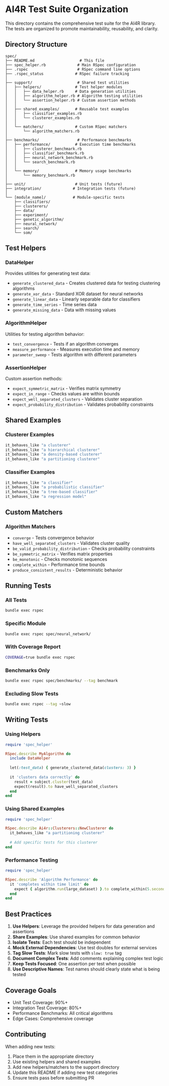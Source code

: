 # AI4R Test Suite Organization

This directory contains the comprehensive test suite for the AI4R library. The tests are organized to promote maintainability, reusability, and clarity.

## Directory Structure

```
spec/
├── README.md                    # This file
├── spec_helper.rb              # Main RSpec configuration
├── .rspec                      # RSpec command line options
├── .rspec_status              # RSpec failure tracking
│
├── support/                    # Shared test utilities
│   ├── helpers/               # Test helper modules
│   │   ├── data_helper.rb     # Data generation utilities
│   │   ├── algorithm_helper.rb # Algorithm testing utilities
│   │   └── assertion_helper.rb # Custom assertion methods
│   │
│   ├── shared_examples/       # Reusable test examples
│   │   ├── classifier_examples.rb
│   │   └── clusterer_examples.rb
│   │
│   └── matchers/              # Custom RSpec matchers
│       └── algorithm_matchers.rb
│
├── benchmarks/                 # Performance benchmarks
│   ├── performance/           # Execution time benchmarks
│   │   ├── clusterer_benchmark.rb
│   │   ├── classifier_benchmark.rb
│   │   ├── neural_network_benchmark.rb
│   │   └── search_benchmark.rb
│   │
│   └── memory/                # Memory usage benchmarks
│       └── memory_benchmark.rb
│
├── unit/                      # Unit tests (future)
├── integration/              # Integration tests (future)
│
└── [module_name]/            # Module-specific tests
    ├── classifiers/
    ├── clusterers/
    ├── data/
    ├── experiment/
    ├── genetic_algorithm/
    ├── neural_network/
    ├── search/
    └── som/
```

## Test Helpers

### DataHelper
Provides utilities for generating test data:
- `generate_clustered_data` - Creates clustered data for testing clustering algorithms
- `generate_xor_data` - Standard XOR dataset for neural networks
- `generate_linear_data` - Linearly separable data for classifiers
- `generate_time_series` - Time series data
- `generate_missing_data` - Data with missing values

### AlgorithmHelper
Utilities for testing algorithm behavior:
- `test_convergence` - Tests if an algorithm converges
- `measure_performance` - Measures execution time and memory
- `parameter_sweep` - Tests algorithm with different parameters

### AssertionHelper
Custom assertion methods:
- `expect_symmetric_matrix` - Verifies matrix symmetry
- `expect_in_range` - Checks values are within bounds
- `expect_well_separated_clusters` - Validates cluster separation
- `expect_probability_distribution` - Validates probability constraints

## Shared Examples

### Clusterer Examples
```ruby
it_behaves_like "a clusterer"
it_behaves_like "a hierarchical clusterer"
it_behaves_like "a density-based clusterer"
it_behaves_like "a partitioning clusterer"
```

### Classifier Examples
```ruby
it_behaves_like "a classifier"
it_behaves_like "a probabilistic classifier"
it_behaves_like "a tree-based classifier"
it_behaves_like "a regression model"
```

## Custom Matchers

### Algorithm Matchers
- `converge` - Tests convergence behavior
- `have_well_separated_clusters` - Validates cluster quality
- `be_valid_probability_distribution` - Checks probability constraints
- `be_symmetric_matrix` - Verifies matrix properties
- `be_monotonic` - Checks monotonic sequences
- `complete_within` - Performance time bounds
- `produce_consistent_results` - Deterministic behavior

## Running Tests

### All Tests
```bash
bundle exec rspec
```

### Specific Module
```bash
bundle exec rspec spec/neural_network/
```

### With Coverage Report
```bash
COVERAGE=true bundle exec rspec
```

### Benchmarks Only
```bash
bundle exec rspec spec/benchmarks/ --tag benchmark
```

### Excluding Slow Tests
```bash
bundle exec rspec --tag ~slow
```

## Writing Tests

### Using Helpers
```ruby
require 'spec_helper'

RSpec.describe MyAlgorithm do
  include DataHelper
  
  let(:test_data) { generate_clustered_data(clusters: 3) }
  
  it 'clusters data correctly' do
    result = subject.cluster(test_data)
    expect(result).to have_well_separated_clusters
  end
end
```

### Using Shared Examples
```ruby
require 'spec_helper'

RSpec.describe Ai4r::Clusterers::NewClusterer do
  it_behaves_like "a partitioning clusterer"
  
  # Add specific tests for this clusterer
end
```

### Performance Testing
```ruby
require 'spec_helper'

RSpec.describe 'Algorithm Performance' do
  it 'completes within time limit' do
    expect { algorithm.run(large_dataset) }.to complete_within(5.seconds)
  end
end
```

## Best Practices

1. **Use Helpers**: Leverage the provided helpers for data generation and assertions
2. **Share Examples**: Use shared examples for common behavior
3. **Isolate Tests**: Each test should be independent
4. **Mock External Dependencies**: Use test doubles for external services
5. **Tag Slow Tests**: Mark slow tests with `slow: true` tag
6. **Document Complex Tests**: Add comments explaining complex test logic
7. **Keep Tests Focused**: One assertion per test when possible
8. **Use Descriptive Names**: Test names should clearly state what is being tested

## Coverage Goals

- Unit Test Coverage: 90%+
- Integration Test Coverage: 80%+
- Performance Benchmarks: All critical algorithms
- Edge Cases: Comprehensive coverage

## Contributing

When adding new tests:
1. Place them in the appropriate directory
2. Use existing helpers and shared examples
3. Add new helpers/matchers to the support directory
4. Update this README if adding new test categories
5. Ensure tests pass before submitting PR